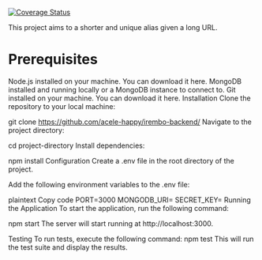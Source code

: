 [![Coverage Status](https://coveralls.io/repos/github/acele-happy/irembo-backend/badge.svg?branch=master)](https://coveralls.io/github/acele-happy/irembo-backend?branch=master)

This project aims to a shorter and unique
alias given a long URL.

# Prerequisites
Node.js installed on your machine. You can download it here.
MongoDB installed and running locally or a MongoDB instance to connect to.
Git installed on your machine. You can download it here.
Installation
Clone the repository to your local machine:

git clone https://github.com/acele-happy/irembo-backend/
Navigate to the project directory:

cd project-directory
Install dependencies:

npm install
Configuration
Create a .env file in the root directory of the project.

Add the following environment variables to the .env file:

plaintext
Copy code
PORT=3000
MONGODB_URI=<your-mongodb-uri>
SECRET_KEY=<your-secret-key>
Running the Application
To start the application, run the following command:

npm start
The server will start running at http://localhost:3000.

Testing
To run tests, execute the following command:
npm test
This will run the test suite and display the results.
